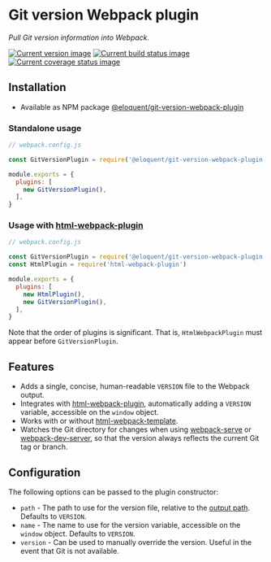 # Git version Webpack plugin

*Pull Git version information into Webpack.*

[![Current version image][version-image]][current version]
[![Current build status image][build-image]][current build status]
[![Current coverage status image][coverage-image]][current coverage status]

[build-image]: https://img.shields.io/travis/com/eloquent/git-version-webpack-plugin/master.svg?style=flat-square "Current build status for the master branch"
[coverage-image]: https://img.shields.io/codecov/c/github/eloquent/git-version-webpack-plugin/master.svg?style=flat-square "Current test coverage for the master branch"
[current build status]: https://travis-ci.com/eloquent/git-version-webpack-plugin
[current coverage status]: https://codecov.io/github/eloquent/git-version-webpack-plugin
[current version]: https://www.npmjs.com/package/@eloquent/git-version-webpack-plugin
[version-image]: https://img.shields.io/npm/v/@eloquent/git-version-webpack-plugin.svg?style=flat-square "This project uses semantic versioning"

## Installation

- Available as NPM package [@eloquent/git-version-webpack-plugin]

[@eloquent/git-version-webpack-plugin]: https://www.npmjs.com/package/@eloquent/git-version-webpack-plugin

### Standalone usage

~~~js
// webpack.config.js

const GitVersionPlugin = require('@eloquent/git-version-webpack-plugin')

module.exports = {
  plugins: [
    new GitVersionPlugin(),
  ],
}
~~~

### Usage with [html-webpack-plugin]

~~~js
// webpack.config.js

const GitVersionPlugin = require('@eloquent/git-version-webpack-plugin')
const HtmlPlugin = require('html-webpack-plugin')

module.exports = {
  plugins: [
    new HtmlPlugin(),
    new GitVersionPlugin(),
  ],
}
~~~

Note that the order of plugins is significant. That is, `HtmlWebpackPlugin` must
appear before `GitVersionPlugin`.

## Features

- Adds a single, concise, human-readable `VERSION` file to the Webpack output.
- Integrates with [html-webpack-plugin], automatically adding a `VERSION`
  variable, accessible on the `window` object.
- Works with or without [html-webpack-template].
- Watches the Git directory for changes when using [webpack-serve] or
  [webpack-dev-server], so that the version always reflects the current Git tag
  or branch.

## Configuration

The following options can be passed to the plugin constructor:

- `path`    - The path to use for the version file, relative to the
              [output path]. Defaults to `VERSION`.
- `name`    - The name to use for the version variable, accessible on the
              `window` object. Defaults to `VERSION`.
- `version` - Can be used to manually override the version. Useful in the event
              that Git is not available.

[html-webpack-plugin]: https://github.com/jantimon/html-webpack-plugin
[html-webpack-template]: https://github.com/jaketrent/html-webpack-template
[output path]: https://webpack.js.org/configuration/output/#output-path
[webpack-dev-server]: https://github.com/webpack/webpack-dev-server
[webpack-serve]: https://github.com/webpack-contrib/webpack-serve
